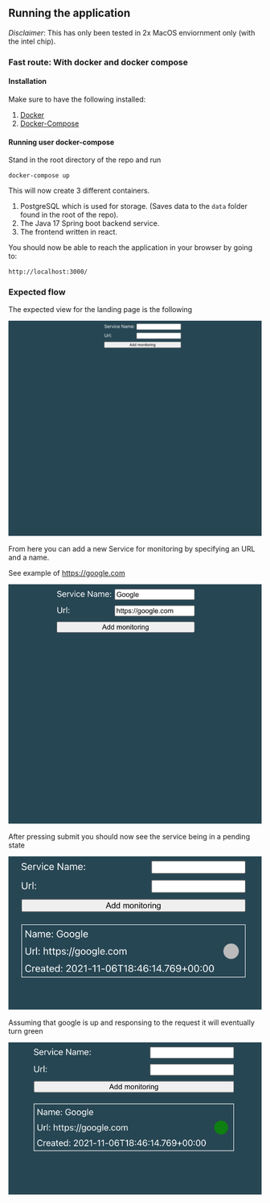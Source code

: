 ## Running the application

*Disclaimer*: This has only been tested in 2x MacOS enviornment only (with the intel chip).

### Fast route: With docker and docker compose

#### Installation

Make sure to have the following installed:

1. [Docker](https://docs.docker.com/get-docker/)
2. [Docker-Compose](https://docs.docker.com/compose/install/)


#### Running user docker-compose

Stand in the root directory of the repo and run

```
docker-compose up
```

This will now create 3 different containers. 

1. PostgreSQL which is used for storage. (Saves data to the `data` folder found in the root of the repo).
2. The Java 17 Spring boot backend service.
3. The frontend written in react.

You should now be able to reach the application in your browser by going to:

```
http://localhost:3000/
```


### Expected flow
The expected view for the landing page is the following

![Alt text](./img/landing_page.png)

From here you can add a new Service for monitoring by specifying an URL and a name. 

See example of https://google.com

![Alt text](./img/add_service.png)

After pressing submit you should now see the service being in a pending state

![Alt text](./img/added_service.png)

Assuming that google is up and responsing to the request it will eventually turn green

![Alt text](./img/added_service_ok.png)